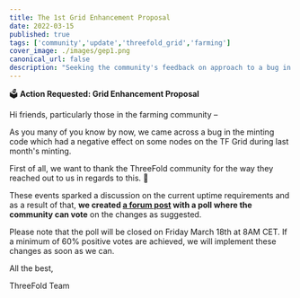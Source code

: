 ```yaml
---
title: The 1st Grid Enhancement Proposal
date: 2022-03-15
published: true
tags: ['community','update','threefold_grid','farming']
cover_image: ./images/gep1.png
canonical_url: false
description: "Seeking the community's feedback on approach to a bug in the minting code and related topics."
---
```


🗳 **Action Requested: Grid Enhancement Proposal**

Hi friends, particularly those in the farming community –

As you many of you know by now, we came across a bug in the minting code which had a negative effect on some nodes on the TF Grid during last month's minting.

First of all, we want to thank the ThreeFold community for the way they reached out to us in regards to this. 🙏

These events sparked a discussion on the current uptime requirements and as a result of that, **we created [a forum post](https://forum.threefold.io/t/upgrade-proposal-for-minting-code-v3-2/2447) with a poll where the community can vote** on the changes as suggested.

Please note that the poll will be closed on Friday March 18th at 8AM CET. If a minimum of 60% positive votes are achieved, we will implement these changes as soon as we can.

All the best,

ThreeFold Team

